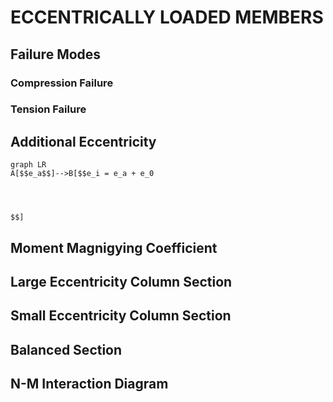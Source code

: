 # ECCENTRICALLY LOADED MEMBERS
## Failure Modes
### Compression Failure
### Tension Failure
## Additional Eccentricity
```mermaid
graph LR
A[$$e_a$$]-->B[$$e_i = e_a + e_0 




$$]
```
## Moment Magnigying Coefficient
## Large Eccentricity Column Section
## Small Eccentricity Column Section
## Balanced Section
## N-M Interaction Diagram